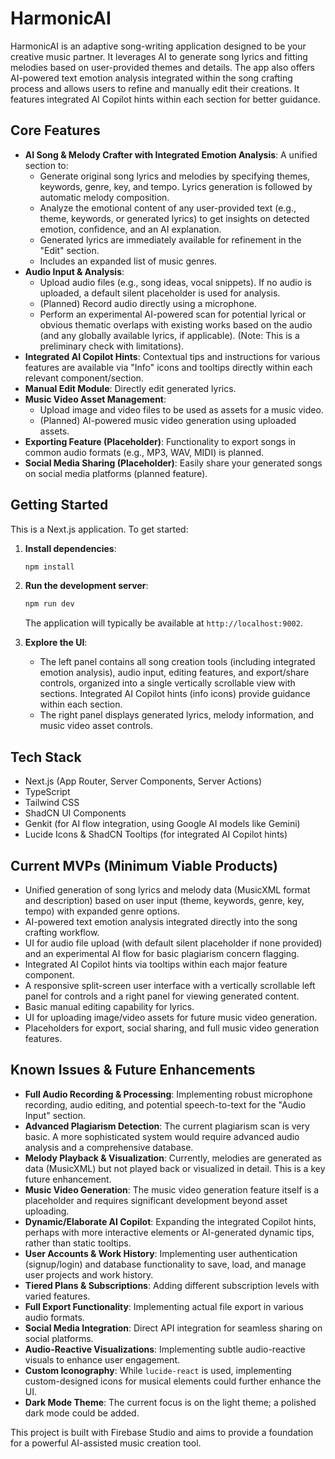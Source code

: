 
# HarmonicAI

HarmonicAI is an adaptive song-writing application designed to be your creative music partner. It leverages AI to generate song lyrics and fitting melodies based on user-provided themes and details. The app also offers AI-powered text emotion analysis integrated within the song crafting process and allows users to refine and manually edit their creations. It features integrated AI Copilot hints within each section for better guidance.

## Core Features

*   **AI Song & Melody Crafter with Integrated Emotion Analysis**: A unified section to:
    *   Generate original song lyrics and melodies by specifying themes, keywords, genre, key, and tempo. Lyrics generation is followed by automatic melody composition.
    *   Analyze the emotional content of any user-provided text (e.g., theme, keywords, or generated lyrics) to get insights on detected emotion, confidence, and an AI explanation.
    *   Generated lyrics are immediately available for refinement in the "Edit" section.
    *   Includes an expanded list of music genres.
*   **Audio Input & Analysis**:
    *   Upload audio files (e.g., song ideas, vocal snippets). If no audio is uploaded, a default silent placeholder is used for analysis.
    *   (Planned) Record audio directly using a microphone.
    *   Perform an experimental AI-powered scan for potential lyrical or obvious thematic overlaps with existing works based on the audio (and any globally available lyrics, if applicable). (Note: This is a preliminary check with limitations).
*   **Integrated AI Copilot Hints**: Contextual tips and instructions for various features are available via "Info" icons and tooltips directly within each relevant component/section.
*   **Manual Edit Module**: Directly edit generated lyrics.
*   **Music Video Asset Management**:
    *   Upload image and video files to be used as assets for a music video.
    *   (Planned) AI-powered music video generation using uploaded assets.
*   **Exporting Feature (Placeholder)**: Functionality to export songs in common audio formats (e.g., MP3, WAV, MIDI) is planned.
*   **Social Media Sharing (Placeholder)**: Easily share your generated songs on social media platforms (planned feature).

## Getting Started

This is a Next.js application. To get started:

1.  **Install dependencies**:
    ```bash
    npm install
    ```
2.  **Run the development server**:
    ```bash
    npm run dev
    ```
    The application will typically be available at `http://localhost:9002`.

3.  **Explore the UI**:
    *   The left panel contains all song creation tools (including integrated emotion analysis), audio input, editing features, and export/share controls, organized into a single vertically scrollable view with sections. Integrated AI Copilot hints (info icons) provide guidance within each section.
    *   The right panel displays generated lyrics, melody information, and music video asset controls.

## Tech Stack

*   Next.js (App Router, Server Components, Server Actions)
*   TypeScript
*   Tailwind CSS
*   ShadCN UI Components
*   Genkit (for AI flow integration, using Google AI models like Gemini)
*   Lucide Icons & ShadCN Tooltips (for integrated AI Copilot hints)

## Current MVPs (Minimum Viable Products)

*   Unified generation of song lyrics and melody data (MusicXML format and description) based on user input (theme, keywords, genre, key, tempo) with expanded genre options.
*   AI-powered text emotion analysis integrated directly into the song crafting workflow.
*   UI for audio file upload (with default silent placeholder if none provided) and an experimental AI flow for basic plagiarism concern flagging.
*   Integrated AI Copilot hints via tooltips within each major feature component.
*   A responsive split-screen user interface with a vertically scrollable left panel for controls and a right panel for viewing generated content.
*   Basic manual editing capability for lyrics.
*   UI for uploading image/video assets for future music video generation.
*   Placeholders for export, social sharing, and full music video generation features.

## Known Issues & Future Enhancements

*   **Full Audio Recording & Processing**: Implementing robust microphone recording, audio editing, and potential speech-to-text for the "Audio Input" section.
*   **Advanced Plagiarism Detection**: The current plagiarism scan is very basic. A more sophisticated system would require advanced audio analysis and a comprehensive database.
*   **Melody Playback & Visualization**: Currently, melodies are generated as data (MusicXML) but not played back or visualized in detail. This is a key future enhancement.
*   **Music Video Generation**: The music video generation feature itself is a placeholder and requires significant development beyond asset uploading.
*   **Dynamic/Elaborate AI Copilot**: Expanding the integrated Copilot hints, perhaps with more interactive elements or AI-generated dynamic tips, rather than static tooltips.
*   **User Accounts & Work History**: Implementing user authentication (signup/login) and database functionality to save, load, and manage user projects and work history.
*   **Tiered Plans & Subscriptions**: Adding different subscription levels with varied features.
*   **Full Export Functionality**: Implementing actual file export in various audio formats.
*   **Social Media Integration**: Direct API integration for seamless sharing on social platforms.
*   **Audio-Reactive Visualizations**: Implementing subtle audio-reactive visuals to enhance user engagement.
*   **Custom Iconography**: While `lucide-react` is used, implementing custom-designed icons for musical elements could further enhance the UI.
*   **Dark Mode Theme**: The current focus is on the light theme; a polished dark mode could be added.

This project is built with Firebase Studio and aims to provide a foundation for a powerful AI-assisted music creation tool.
